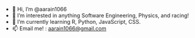 - 👋 Hi, I’m @aarain1066
- 👀 I’m interested in anything Software Engineering, Physics, and racing!
- 🌱 I’m currently learning R, Python, JavaScript, CSS.
- 📫 Email me! : aarain1066@gmail.com

<!---
aarain1066/aarain1066 is a ✨ special ✨ repository because its `README.md` (this file) appears on your GitHub profile.
You can click the Preview link to take a look at your changes.
--->
